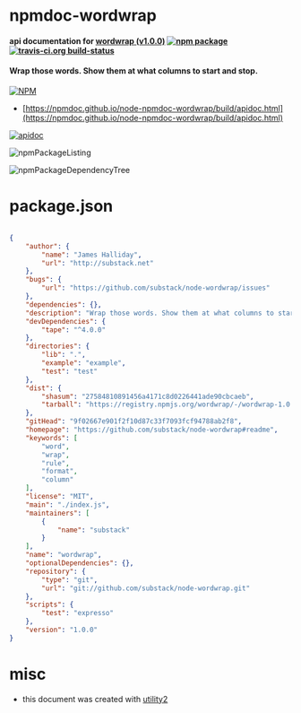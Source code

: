 # npmdoc-wordwrap

#### api documentation for  [wordwrap (v1.0.0)](https://github.com/substack/node-wordwrap#readme)  [![npm package](https://img.shields.io/npm/v/npmdoc-wordwrap.svg?style=flat-square)](https://www.npmjs.org/package/npmdoc-wordwrap) [![travis-ci.org build-status](https://api.travis-ci.org/npmdoc/node-npmdoc-wordwrap.svg)](https://travis-ci.org/npmdoc/node-npmdoc-wordwrap)

#### Wrap those words. Show them at what columns to start and stop.

[![NPM](https://nodei.co/npm/wordwrap.png?downloads=true&downloadRank=true&stars=true)](https://www.npmjs.com/package/wordwrap)

- [https://npmdoc.github.io/node-npmdoc-wordwrap/build/apidoc.html](https://npmdoc.github.io/node-npmdoc-wordwrap/build/apidoc.html)

[![apidoc](https://npmdoc.github.io/node-npmdoc-wordwrap/build/screenCapture.buildCi.browser.%252Ftmp%252Fbuild%252Fapidoc.html.png)](https://npmdoc.github.io/node-npmdoc-wordwrap/build/apidoc.html)

![npmPackageListing](https://npmdoc.github.io/node-npmdoc-wordwrap/build/screenCapture.npmPackageListing.svg)

![npmPackageDependencyTree](https://npmdoc.github.io/node-npmdoc-wordwrap/build/screenCapture.npmPackageDependencyTree.svg)



# package.json

```json

{
    "author": {
        "name": "James Halliday",
        "url": "http://substack.net"
    },
    "bugs": {
        "url": "https://github.com/substack/node-wordwrap/issues"
    },
    "dependencies": {},
    "description": "Wrap those words. Show them at what columns to start and stop.",
    "devDependencies": {
        "tape": "^4.0.0"
    },
    "directories": {
        "lib": ".",
        "example": "example",
        "test": "test"
    },
    "dist": {
        "shasum": "27584810891456a4171c8d0226441ade90cbcaeb",
        "tarball": "https://registry.npmjs.org/wordwrap/-/wordwrap-1.0.0.tgz"
    },
    "gitHead": "9f02667e901f2f10d87c33f7093fcf94788ab2f8",
    "homepage": "https://github.com/substack/node-wordwrap#readme",
    "keywords": [
        "word",
        "wrap",
        "rule",
        "format",
        "column"
    ],
    "license": "MIT",
    "main": "./index.js",
    "maintainers": [
        {
            "name": "substack"
        }
    ],
    "name": "wordwrap",
    "optionalDependencies": {},
    "repository": {
        "type": "git",
        "url": "git://github.com/substack/node-wordwrap.git"
    },
    "scripts": {
        "test": "expresso"
    },
    "version": "1.0.0"
}
```



# misc
- this document was created with [utility2](https://github.com/kaizhu256/node-utility2)

